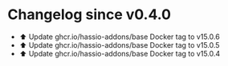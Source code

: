 # Changelog since v0.4.0
- ⬆️ Update ghcr.io/hassio-addons/base Docker tag to v15.0.6 
- ⬆️ Update ghcr.io/hassio-addons/base Docker tag to v15.0.5 
- ⬆️ Update ghcr.io/hassio-addons/base Docker tag to v15.0.4 
